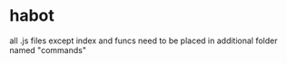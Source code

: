# habot
all .js files except index and funcs need to be placed in additional folder named "commands"
